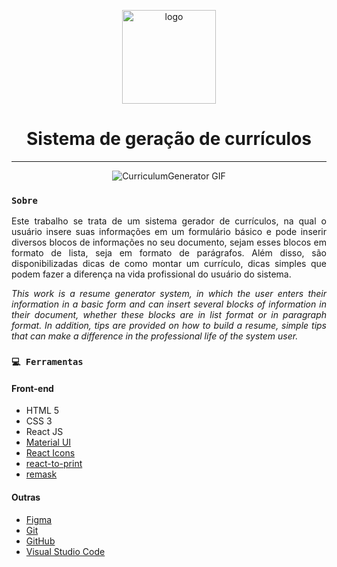 <p align="center">
    <img width="150" src="https://ik.imagekit.io/bzfsfuncunl/LogoAllanProjects-Black_Uz_TAtxc-.svg" alt="logo" title="AllanProjects logo">
</p>

<h1 align="center"><strong>Sistema de geração de currículos</strong></h1>

<hr/>

<p align="center"><img src="https://ik.imagekit.io/bzfsfuncunl/video-CurriculumGenerator_L2B-cmPb65.gif?updatedAt=1631231365447" style="vertical-align:middle" title="CurriculumGenerator GIF"></p>

### `Sobre`

<p align="justify">Este trabalho se trata de um sistema gerador de currículos, na qual o usuário insere suas informações em um formulário básico e pode inserir diversos blocos de informações no seu documento, sejam esses blocos em formato de lista, seja em formato de parágrafos. Além disso, são disponibilizadas dicas de como montar um currículo, dicas simples que podem fazer a diferença na vida profissional do usuário do sistema.</p>

<p align="justify"><i>This work is a resume generator system, in which the user enters their information in a basic form and can insert several blocks of information in their document, whether these blocks are in list format or in paragraph format. In addition, tips are provided on how to build a resume, simple tips that can make a difference in the professional life of the system user.</i></p>

### `💻 Ferramentas`

#### Front-end
* HTML 5
* CSS 3
* React JS
* [Material UI](https://material-ui.com/pt/)
* [React Icons](https://react-icons.github.io/react-icons/)
* [react-to-print](https://www.npmjs.com/package/react-to-print)
* [remask](https://www.npmjs.com/package/remask)

#### Outras
* [Figma](https://www.figma.com/)
* [Git](https://git-scm.com/)
* [GitHub](https://github.com/)
* [Visual Studio Code](https://code.visualstudio.com/)
